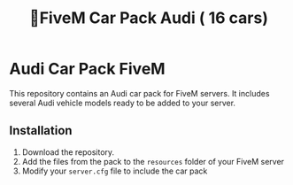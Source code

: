 <h1 align="center">🚗FiveM Car Pack Audi ( 16 cars)</h1>
<p align="center">
    <img alt="" src="https://madewithlove.now.sh/fr?heart=true&colorB=%2300008B&template=for-the-badge">
</p>

# Audi Car Pack FiveM

This repository contains an Audi car pack for FiveM servers. It includes several Audi vehicle models ready to be added to your server.

## Installation

1. Download the repository.
2. Add the files from the pack to the `resources` folder of your FiveM server
3. Modify your `server.cfg` file to include the car pack
